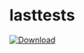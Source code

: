 # lasttests
 [ ![Download](https://api.bintray.com/packages/shangguansb/maven/com.example.leaksdetector/images/download.svg) ](https://bintray.com/shangguansb/maven/com.example.leaksdetector/_latestVersion)
